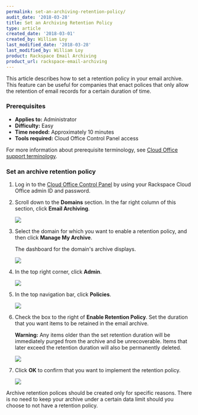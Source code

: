 ```yaml
---
permalink: set-an-archiving-retention-policy/
audit_date: '2018-03-28'
title: Set an Archiving Retention Policy
type: article
created_date: '2018-03-01'
created_by: William Loy
last_modified_date: '2018-03-28'
last_modified_by: William Loy
product: Rackspace Email Archiving
product_url: rackspace-email-archiving
---
```


This article describes how to set a retention policy in your email archive. This feature can be useful for companies that enact polices that only allow the retention of email records for a certain duration of time.


### Prerequisites

- **Applies to:** Administrator
- **Difficulty:** Easy
- **Time needed:** Approximately 10 minutes
- **Tools required:** Cloud Office Control Panel access

For more information about prerequisite terminology, see [Cloud Office support terminology](/how-to/cloud-office-support-terminology).


### Set an archive retention policy

1. Log in to the [Cloud Office Control Panel](https://cp.rackspace.com/) by using your Rackspace Cloud Office admin ID and password.
2. Scroll down to the **Domains** section. In the far right column of this section, click **Email Archiving**.

   <img src="{% asset_path rackspace-email-archiving/set-an-archiving-retention-policy/domains_archive.png %}" />

3. Select the domain for which you want to enable a retention policy, and then click **Manage My Archive**. 

   The dashboard for the domain's archive displays.

   <img src="{% asset_path rackspace-email-archiving/set-an-archiving-retention-policy/manage_archive.png %}" />

4. In the top right corner, click **Admin**.

   <img src="{% asset_path rackspace-email-archiving/set-an-archiving-retention-policy/admin_tab.png %}" />

5. In the top navigation bar, click **Policies**.

   <img src="{% asset_path rackspace-email-archiving/set-an-archiving-retention-policy/policies.png %}" />

6. Check the box to the right of **Enable Retention Policy**. Set the duration that you want items to be retained in the email archive.

    **Warning:** Any items older than the set retention duration will be immediately purged from the archive and be unrecoverable. Items that later exceed the retention duration will also be permanently deleted.

    <img src="{% asset_path rackspace-email-archiving/set-an-archiving-retention-policy/enable_retention.png %}" />

7. Click **OK** to confirm that you want to implement the retention policy.

    <img src="{% asset_path rackspace-email-archiving/set-an-archiving-retention-policy/warning.png %}" />

Archive retention polices should be created only for specific reasons. There is no need to keep your archive under a certain data limit should you choose to not have a retention policy.

